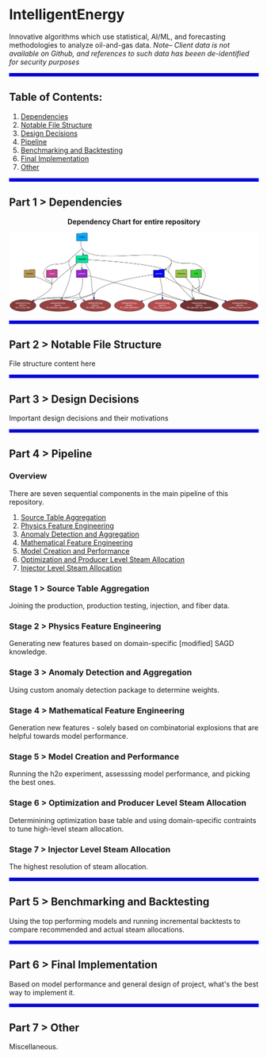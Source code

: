 # IntelligentEnergy
Innovative algorithms which use statistical, AI/ML, and forecasting methodologies to analyze oil-and-gas data.
*Note– Client data is not available on Github, and references to such data has beeen de-identified for security purposes*

<hr style="border:3px solid blue"></hr>

## Table of Contents:
1. [Dependencies](#part-1->-dependencies)
2. [Notable File Structure](#part-2->-notable-file-structure)
3. [Design Decisions](#part-3->-design-decisions)
4. [Pipeline](#part-4->-pipeline)
5. [Benchmarking and Backtesting](#part-5->-benchmarking-and-backtesting)
6. [Final Implementation](#part-6->-final-implementation)
7. [Other](#part-7->-other)

<hr style="border:3px solid blue"></hr>

## Part 1 > Dependencies

<p align="center"><b>Dependency Chart for entire repository</b></p>

![Dependency Graph](IntelligentEnergy.svg "Dependency Graph")


<hr style="border:3px solid blue"></hr>

## Part 2 > Notable File Structure
File structure content here

<hr style="border:3px solid blue"></hr>

## Part 3 > Design Decisions
Important design decisions and their motivations

<hr style="border:3px solid blue"></hr>

## Part 4 > Pipeline
### Overview
There are seven sequential components in the main pipeline of this repository.
1. [Source Table Aggregation](#stage-1->-source-table-aggregation)
2. [Physics Feature Engineering](#stage-2->-physics-feature-engineering)
3. [Anomaly Detection and Aggregation](#stage-3->-anomaly-detection-and-aggregation)
4. [Mathematical Feature Engineering](#stage-4->-mathematical-feature-engineering)
5. [Model Creation and Performance](#stage-5->-model-creation-and-performance)
6. [Optimization and Producer Level Steam Allocation](#stage-6->-optimization-and-producer-level-steam-allocation)
7. [Injector Level Steam Allocation](#stage-7->-injector-level-steam-allocation)

### Stage 1 > Source Table Aggregation
Joining the production, production testing, injection, and fiber data.

### Stage 2 > Physics Feature Engineering
Generating new features based on domain-specific [modified] SAGD knowledge.

### Stage 3 > Anomaly Detection and Aggregation
Using custom anomaly detection package to determine weights.

### Stage 4 > Mathematical Feature Engineering
Generation new features - solely based on combinatorial explosions that are helpful towards model performance.

### Stage 5 > Model Creation and Performance
Running the h2o experiment, assesssing model performance, and picking the best ones.

### Stage 6 > Optimization and Producer Level Steam Allocation
Determinining optimization base table and using domain-specific contraints to tune high-level steam allocation.

### Stage 7 > Injector Level Steam Allocation
The highest resolution of steam allocation.

<hr style="border:3px solid blue"></hr>

## Part 5 > Benchmarking and Backtesting
Using the top performing models and running incremental backtests to compare recommended and actual steam allocations.

<hr style="border:3px solid blue"></hr>

## Part 6 > Final Implementation
Based on model performance and general design of project, what's the best way to implement it.

<hr style="border:3px solid blue"></hr>

## Part 7 > Other
Miscellaneous.

